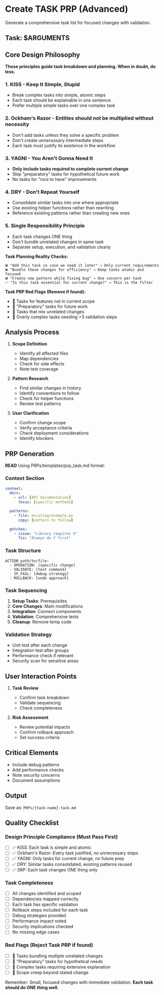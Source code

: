 # Create TASK PRP (Advanced)

Generate a comprehensive task list for focused changes with validation.

## Task: $ARGUMENTS

## Core Design Philosophy

**These principles guide task breakdown and planning. When in doubt, do less.**

### 1. KISS - Keep It Simple, Stupid

- Break complex tasks into simple, atomic steps
- Each task should be explainable in one sentence
- Prefer multiple simple tasks over one complex task

### 2. Ockham's Razor - Entities should not be multiplied without necessity

- Don't add tasks unless they solve a specific problem
- Don't create unnecessary intermediate steps
- Each task must justify its existence in the workflow

### 3. YAGNI - You Aren't Gonna Need It

- **Only include tasks required to complete current change**
- Skip "preparatory" tasks for hypothetical future work
- No tasks for "nice to have" improvements

### 4. DRY - Don't Repeat Yourself

- Consolidate similar tasks into one where appropriate
- Use existing helper functions rather than rewriting
- Reference existing patterns rather than creating new ones

### 5. Single Responsibility Principle

- Each task changes ONE thing
- Don't bundle unrelated changes in same task
- Separate setup, execution, and validation clearly

**Task Planning Reality Checks:**

```
❌ "Add this task in case we need it later" → Only current requirements
❌ "Bundle these changes for efficiency" → Keep tasks atomic and focused
❌ "Create new pattern while fixing bug" → One concern per task
✅ "Is this task essential for current change?" → This is the filter
```

**Task PRP Red Flags (Remove if found):**

- 🚫 Tasks for features not in current scope
- 🚫 "Preparatory" tasks for future work
- 🚫 Tasks that mix unrelated changes
- 🚫 Overly complex tasks needing >3 validation steps

## Analysis Process

1. **Scope Definition**
   - Identify all affected files
   - Map dependencies
   - Check for side effects
   - Note test coverage

2. **Pattern Research**
   - Find similar changes in history
   - Identify conventions to follow
   - Check for helper functions
   - Review test patterns

3. **User Clarification**
   - Confirm change scope
   - Verify acceptance criteria
   - Check deployment considerations
   - Identify blockers

## PRP Generation

**READ**
Using PRPs/templates/prp_task.md format:

### Context Section

```yaml
context:
  docs:
    - url: [API documentation]
      focus: [specific methods]

  patterns:
    - file: existing/example.py
      copy: [pattern to follow]

  gotchas:
    - issue: "Library requires X"
      fix: "Always do Y first"
```

### Task Structure

```
ACTION path/to/file:
  - OPERATION: [specific change]
  - VALIDATE: [test command]
  - IF_FAIL: [debug strategy]
  - ROLLBACK: [undo approach]
```

### Task Sequencing

1. **Setup Tasks**: Prerequisites
2. **Core Changes**: Main modifications
3. **Integration**: Connect components
4. **Validation**: Comprehensive tests
5. **Cleanup**: Remove temp code

### Validation Strategy

- Unit test after each change
- Integration test after groups
- Performance check if relevant
- Security scan for sensitive areas

## User Interaction Points

1. **Task Review**
   - Confirm task breakdown
   - Validate sequencing
   - Check completeness

2. **Risk Assessment**
   - Review potential impacts
   - Confirm rollback approach
   - Set success criteria

## Critical Elements

- Include debug patterns
- Add performance checks
- Note security concerns
- Document assumptions

## Output

Save as: `PRPs/{task-name}-task.md`

## Quality Checklist

### Design Principle Compliance (Must Pass First)

- [ ] ✅ KISS: Each task is simple and atomic
- [ ] ✅ Ockham's Razor: Every task justified, no unnecessary steps
- [ ] ✅ YAGNI: Only tasks for current change, no future prep
- [ ] ✅ DRY: Similar tasks consolidated, existing patterns reused
- [ ] ✅ SRP: Each task changes ONE thing only

### Task Completeness

- [ ] All changes identified and scoped
- [ ] Dependencies mapped correctly
- [ ] Each task has specific validation
- [ ] Rollback steps included for each task
- [ ] Debug strategies provided
- [ ] Performance impact noted
- [ ] Security implications checked
- [ ] No missing edge cases

### Red Flags (Reject Task PRP if found)

- [ ] 🚫 Tasks bundling multiple unrelated changes
- [ ] 🚫 "Preparatory" tasks for hypothetical needs
- [ ] 🚫 Complex tasks requiring extensive explanation
- [ ] 🚫 Scope creep beyond stated change

Remember: Small, focused changes with immediate validation. **Each task should do ONE thing well.**
